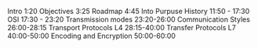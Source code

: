 Intro 1:20
Objectives 3:25
Roadmap 4:45
Into 
Purpuse 
History 11:50 - 17:30
OSI 17:30 - 23:20
Transmission modes 23:20-26:00
Communication Styles 26:00-28:15
Transport Protocols L4 28:15-40:00
Transfer Protocols L7 40:00-50:00
Encoding and Encryption 50:00-60:00
